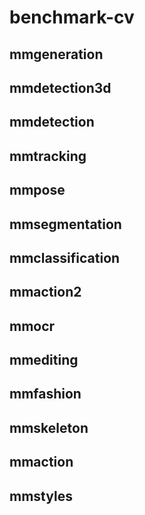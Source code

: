 # benchmark-cv

## mmgeneration

## mmdetection3d

## mmdetection

## mmtracking

## mmpose

## mmsegmentation

## mmclassification

## mmaction2

## mmocr

## mmediting

## mmfashion

## mmskeleton

## mmaction

## mmstyles

